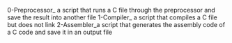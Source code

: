 0-Preprocessor_ a script that runs a C file through the preprocessor and save the result into another file
1-Compiler_ a script that compiles a C file but does not link
2-Assembler_a script that generates the assembly code of a C code and save it in an output file
